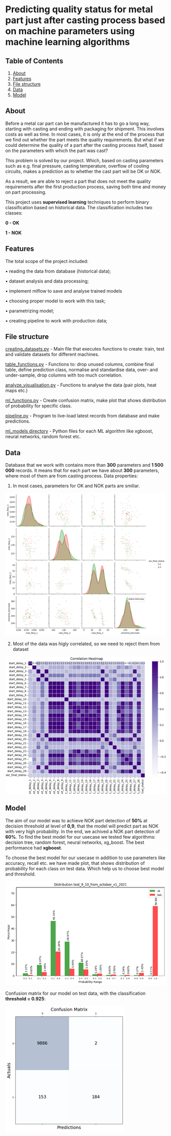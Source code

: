 # Predicting quality status for metal part just after casting process based on machine parameters using machine learning algorithms

## Table of Contents

1. [About](#about)
2. [Features](#features)
3. [File structure](#file-structure)
4. [Data](#data)
5. [Model](#model)

## About

Before a metal car part can be manufactured it has to go a long way, starting with casting and ending with packaging for shipment. This involves costs as well as time.  In most cases, it is only at the end of the process that we find out whether the part meets the quality requirements. But what if we could determine the quality of a part after the casting process itself, based on the parameters with which the part was cast?  

This problem is solved by our project. Which, based on casting parameters such as e.g. final pressure, casting temperature, overflow of cooling circuits, makes a prediction as to whether the cast part will be OK or NOK. 

As a result, we are able to reject a part that does not meet the quality requirements after the first production process, saving both time and money on part processing.

This project uses **supervised learning** techniques to perform binary classification based on historical data. The classification includes two classes: 

**0 - OK**

**1 - NOK**

## Features

The total scope of the project included:

• reading the data from database (historical data);

• dataset analysis and data processing;

• implement mlflow to save and analyse trained models

• choosing proper model to work with this task;

• parametrizing model;

• creating pipeline to work with production data;


## File structure

[creating_datasets.py](src/creating_datasets.py) - Main file that executes functions to create: train, test and validate datasets for different machines.

[table_functions.py](src/table_functions.py) - Functions to: drop unused columns, combine final table, define prediction class, normalise and standardise data, over- and under-sample, drop columns with too much correlation.

[analyze_visualisation.py](src/analyze_visualisation.py) - Functions to analyse the data (pair plots, heat maps etc.)

[ml_functions.py](src/ml_functions.py) - Create confusion matrix, make plot that shows distribution of probability for specific class.

[pipeline.py](src/pipeline.py) - Program to live-load latest records from database and make predictions.

[ml_models directory](src/ml_models) - Python files for each ML algorithm like xgboost, neural networks, random forest etc.

## Data

Database that we work with contains more than **300** parameters and **1 500 000** records. It means that for each part we have about **300** parameters, where most of them are from casting process.
Data properties:

1. In most cases, parameters for OK and NOK parts are smiliar.

![Pairplot](src/plots/pairplot.png)

2. Most of the data was higly correlated, so we need to reject them from dataset

![Correlation heatmap](src/plots/corr_heatmap.png)

## Model

The aim of our model was to achieve NOK part detection of **50%** at decision threshold at level of **0,9**, that the model will predict part as NOK with very high probability. In the end, we achived a NOK part detection of **60%**. To find the best model for our usecase we tested few algorithms: decision tree, random forest, neural networks, xg_boost. The best performance had **xgboost**.

To choose the best model for our usecase in addition to use parameters like accuracy, recall etc. we have made plot, that shows distribution of probability for each class on test data. Which help us to choose best model and threshold.

![Distribution of probability](src/plots/slupki.png)

Confusion matrix for our model on test data, with the classification **threshold = 0.925**: 

![Confusion matrix](src/plots/conf_matrix.png)


